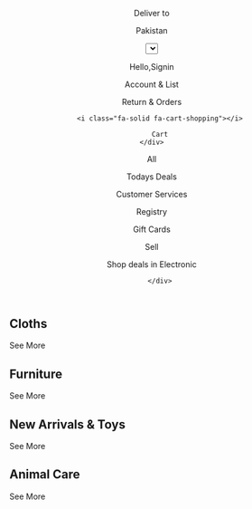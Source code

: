 <!DOCTYPE html>
<html lang="en">
<head>
    <meta charset="UTF-8">
    <meta name="viewport" content="width=device-width, initial-scale=1.0">
    <title>Amazon</title>
    <link rel="stylesheet" href="https://cdnjs.cloudflare.com/ajax/libs/font-awesome/6.5.1/css/all.min.css" integrity="sha512-DTOQO9RWCH3ppGqcWaEA1BIZOC6xxalwEsw9c2QQeAIftl+Vegovlnee1c9QX4TctnWMn13TZye+giMm8e2LwA==" crossorigin="anonymous" referrerpolicy="no-referrer" />
    <link rel="stylesheet" href="./style.css">
</head>
<body>
    <header>
    <div class="navbar ">
        <div class="nav-logo border">
<div class="logo"></div>
</div>
<div class="nav-address border">
    <p>Deliver to</p>
    <div class="add-icon">
        <i class="fa-solid fa-location-dot"></i>
        <p>Pakistan</p>
    </div>
</div>

<div class="nav-search">
    <select class="Search select">
        <option value="All"></option>
        <input placeholder="Search Amazon" class="search-input">
        <div class="Search-Icon">
            <i class="fa-solid fa-magnifying-glass"></i>
        </div>
    </select>

</div>
    <div class="nav-signin border" >
        <p>Hello,Signin</p>
        <p>Account & List</p>
    </div>
<div class="nav-orders border">
    <p>Return & Orders</p>
</div>
    <div class="nav-cart border border">

        <i class="fa-solid fa-cart-shopping"></i>

        Cart
    </div>

</div>

<div class="panel">
    <div class="panel-all">
    <i class="fa-solid fa-bars"></i>
    All
    </div>
    <div class="panel-ops">
    <p>Todays Deals</p>
    <p>Customer Services</p>
    <p>Registry</p>
    <p>Gift Cards</p>
    <p>Sell</p>
    </div>
    <div class="panel-deals">
        Shop deals in Electronic
    
        </div>
</div>
</header>
<div class="hero-section">

</div>
</div>
<div class="box-section">
    <div class="box1 box">
        <div class="box-content">
            <H2>Cloths</H2>
        <div class="box-image" style="background-image:url(./5eab398a-e1b3-4ef8-8dd6-4010e40a4ee9.jpg);" ></div>
        <p>See More</p>
        </div>
    </div>
    <div class="box2 box"><div class="box-content">
        <H2>Furniture</H2>
    <div class="box-image" style="background-image:url(./0680ddcd-7c8e-4311-83a3-c107a8a7a087.jpg);" ></div>
    <p>See More</p>
    </div></div>
    <div class="box3 box"><div class="box-content">
        <H2>New Arrivals & Toys</H2>
    <div class="box-image" style="background-image:url(./3307e2da-2174-499f-b9e1-2453f22a0b75.jpg);" ></div>
    <p>See More</p>
    </div></div>
    <div class="box4 box"><div class="box-content">
        <H2>Animal Care</H2>
    <div class="box-image" style="background-image:url(./4895f587-31b6-4e06-97e5-d6e86d4c820c.jpg);" ></div>
    <p>See More</p>
    </div></div>
</div>
</body>
</html>
